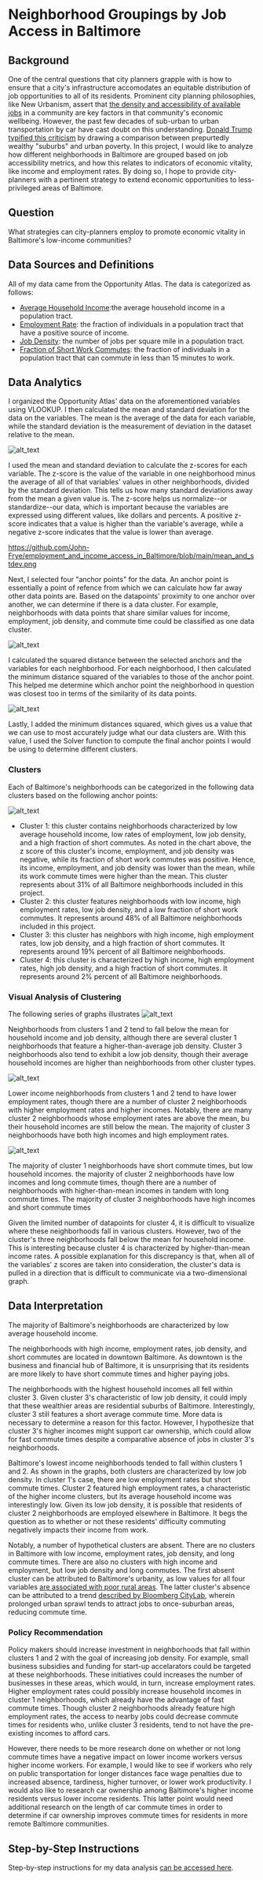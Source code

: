 # Neighborhood Groupings by Job Access in Baltimore 
## Background
One of the central questions that city planners grapple with is how to ensure that a city's infrastructure accomodates an equitable distribution of job opportunities to all of its residents. Prominent city planning philosophies, like New Urbanism, assert that [the density and accessibility of available jobs](https://www.thoughtco.com/new-urbanism-urban-planning-design-movement-1435790) in a community are key factors in that community's economic wellbeing. However, the past few decades of sub-urban to urban transportation by car have cast doubt on this understanding. [Donald Trump typified this criticism](https://www.huffpost.com/entry/trump-suburbs-bothered-low-income-housing_n_5f21a65bc5b66a5dd638387e) by drawing a comparison between prepurtedly wealthy "suburbs" and urban poverty. In this project, I would like to analyze how different neighborhoods in Baltimore are grouped based on job accessibility metrics, and how this relates to indicators of economic vitality, like income and employment rates. By doing so, I hope to provide city-planners with a pertinent strategy to extend economic opportunities to less-privileged areas of Baltimore.
## Question
What strategies can city-planners employ to promote economic vitality in Baltimore's low-income communities?
## Data Sources and Definitions
All of my data came from the Opportunity Atlas. The data is categorized as follows: 
- [Average Household Income](https://github.com/John-Frye/employment_and_income_access_in_Baltimore/blob/main/income_data.xlsx):the average household income in a population tract.
- [Employment Rate](https://github.com/John-Frye/employment_and_income_access_in_Baltimore/blob/main/employment_data.xlsx): the fraction of individuals in a population tract that have a positive source of income. 
- [Job Density](https://github.com/John-Frye/employment_and_income_access_in_Baltimore/blob/main/job_density.xlsx): the number of jobs per square mile in a population tract.
- [Fraction of Short Work Commutes](https://github.com/John-Frye/employment_and_income_access_in_Baltimore/blob/main/commuter_data.xlsx): the fraction of individuals in a population tract that can commute in less than 15 minutes to work. 
## Data Analytics
I organized the Opportunity Atlas' data on the aforementioned variables using VLOOKUP. I then calculated the mean and standard deviation for the data on the variables. The mean is the average of the data for each variable, while the standard deviation is the measurement of deviation in the dataset relative to the mean. 

![alt_text](https://github.com/John-Frye/employment_and_income_access_in_Baltimore/blob/main/mean_and_stdev.png)

I used the mean and standard deviation to calculate the z-scores for each variable. The z-score is the value of the variable in one neighborhood minus the average of all of that variables' values in other neighborhoods, divided by the standard deviation. This tells us how many standard deviations away from the mean a given value is. The z-score helps us normalize--or standardize--our data, which is important because the variables are expressed using different values, like dollars and percents. A positive z-score indicates that a value is higher than the variable's average, while a negative z-score indicates that the value is lower than average. 

https://github.com/John-Frye/employment_and_income_access_in_Baltimore/blob/main/mean_and_stdev.png

Next, I selected four "anchor points" for the data. An anchor point is essentially a point of refence from which we can calculate how far away other data points are. Based on the datapoints' proximity to one anchor over another, we can determine if there is a data cluster. For example, neighborhoods with data points that share similar values for income, employment, job density, and commute time could be classified as one data cluster. 

![alt_text](https://github.com/John-Frye/employment_and_income_access_in_Baltimore/blob/main/anchors.png)

I calculated the squared distance between the selected anchors and the variables for each neighborhood. For each neighborhood, I then calculated the minimum distance squared of the variables to those of the anchor point. This helped me determine which anchor point the neighborhood in question was closest too in terms of the similarity of its data points. 

![alt_text](https://github.com/John-Frye/employment_and_income_access_in_Baltimore/blob/main/distance_squared.png)

Lastly, I added the minimum distances squared, which gives us a value that we can use to most accurately judge what our data clusters are. With this value, I used the Solver function to compute the final anchor points I would be using to determine different clusters. 
### Clusters
Each of Baltimore's neighborhoods can be categorized in the following data clusters based on the following anchor points:

![alt_text](https://github.com/John-Frye/employment_and_income_access_in_Baltimore/blob/main/clusters_and_anchors.png)

- Cluster 1: this cluster contains neighborhoods characterized by low average household income, low rates of employment, low job density, and a high fraction of short commutes. As noted in the chart above, the z score of this cluster's income, employment, and job density was negative, while its fraction of short work commutes was positive. Hence, its income, employment, and job density was lower than the mean, while its work commute times were higher than the mean. This cluster represents about 31% of all Baltimore neighborhoods included in this project.
- Cluster 2: this cluster features neighborhoods with low income, high employment rates, low job density, and a low fraction of short work commutes. It represents around 48% of all Baltimore neighborhoods included in this project. 
- Cluster 3: this cluster has neighbors with high income, high employment rates, low job density, and a high fraction of short commutes. It represents around 19% percent of all Baltimore neighborhoods.
- Cluster 4: this cluster is characterized by high income, high employment rates, high job density, and a high fraction of short commutes. It represents around 2% percent of all Baltimore neighborhoods.
### Visual Analysis of Clustering
The following series of graphs illustrates 
![alt_text](https://github.com/John-Frye/employment_and_income_access_in_Baltimore/blob/main/Cluster_Chart.png)

Neighborhoods from clusters 1 and 2 tend to fall below the mean for household income and job density, although there are several cluster 1 neighborhoods that feature a higher-than-average job density. Cluster 3 neighborhoods also tend to exhibit a low job density, though their average household incomes are higher than neighborhoods from other cluster types. 

![alt_text](https://github.com/John-Frye/employment_and_income_access_in_Baltimore/blob/main/Unemployment_Visual.png)

Lower income neighborhoods from clusters 1 and 2 tend to have lower employment rates, though there are a number of cluster 2 neighborhoods with higher employment rates and higher incomes. Notably, there are many cluster 2 neighborhoods whose employment rates are above the mean, bu their household incomes are still below the mean. The majority of cluster 3 neighborhoods have both high incomes and high employment rates.

![alt_text](https://github.com/John-Frye/employment_and_income_access_in_Baltimore/blob/main/Commute_Visual.png)

The majority of cluster 1 neighborhoods have short commute times, but low household incomes. the majority of cluster 2 neighborhoods have low incomes and long commute times, though there are a number of neighborhoods with higher-than-mean incomes in tandem with long commute times. The majority of cluster 3 neighborhoods have high incomes and short commute times

Given the limited number of datapoints for cluster 4, it is difficult to visualize where these neighborhoods fall in various clusters. However, two of the cluster's three neighborhoods fall below the mean for household income. This is interesting because cluster 4 is characterized by higher-than-mean income rates. A possible explanation for this discrepancy is that, when all of the variables' z scores are taken into consideration, the cluster's data is pulled in a direction that is difficult to communicate via a two-dimensional graph.

## Data Interpretation 
The majority of Baltimore's neighborhoods are characterized by low average household income. 

The neighborhoods with high income, employment rates, job density, and short commutes are located in downtown Baltimore. As downtown is the business and financial hub of Baltimore, it is unsurprising that its residents are more likely to have short commute times and higher paying jobs. 

The neighborhoods with the highest household incomes all fell within cluster 3. Given cluster 3's characteristic of low job density, it could imply that these wealthier areas are residential suburbs of Baltimore. Interestingly, cluster 3 still features a short average commute time. More data is necessary to determine a reason for this factor. However, I hypothesize that cluster 3's higher incomes might support car ownership, which could allow for fast commute times despite a comparative absence of jobs in cluster 3's neighborhoods. 

Baltimore's lowest income neighborhoods tended to fall within clusters 1 and 2. As shown in the graphs, both clusters are characterized by low job density. In cluster 1's case, there are low employment rates but short commute times. Cluster 2 featured high employment rates, a characteristic of the higher income clusters, but its average household income was interestingly low. Given its low job density, it is possible that residents of cluster 2 neighborhoods are employed elsewhere in Baltimore. It begs the question as to whether or not these residents' difficulty commuting negatively impacts their income from work. 

Notably, a number of hypothetical clusters are absent. There are no clusters in Baltimore with low income, employment rates, job density, and long commute times. There are also no clusters with high income and employment, but low job density and long commutes. The first absent cluster can be attributed to Baltimore's urbanity, as low values for all four variables [are associated with poor rural areas](https://www.ers.usda.gov/topics/rural-economy-population/employment-education/rural-employment-and-unemployment). The latter cluster's absence can be attributed to a trend [described by Bloomberg CityLab](https://www.bloomberg.com/news/articles/2019-09-03/when-bad-commutes-make-bad-transportation-policy), wherein prolonged urban sprawl tends to attract jobs to once-suburban areas, reducing commute time. 

### Policy Recommendation
Policy makers should increase investment in neighborhoods that fall within clusters 1 and 2 with the goal of increasing job density. For example, small business subsidies and funding for start-up accelarators could be targeted at these neighborhoods. These initiatives could increases the number of businesses in these areas, which would, in turn, increase employment rates. Higher employment rates could possibly increase household incomes in cluster 1 neighborhoods, which already have the advantage of fast commute times. Though cluster 2 neighborhoods already feature high employment rates, the access to nearby jobs could decrease commute times for residents who, unlike cluster 3 residents, tend to not have the pre-existing incomes to afford cars.  

However, there needs to be more research done on whether or not long commute times have a  negative impact on lower income workers versus higher income workers. For example, I would like to see if workers who rely on public transportation for longer distances face wage penalties due to increased absence, tardiness, higher turnover, or lower work productivity. I would also like to research car ownership among Baltimore's higher income residents versus lower income residents. This latter point would need additional research on the length of car commute times in order to determine if car ownership improves commute times for residents in more remote Baltimore communities. 

## Step-by-Step Instructions
Step-by-step instructions for my data analysis [can be accessed here](https://github.com/John-Frye/employment_and_income_access_in_Baltimore/blob/main/Mini_Project_3_Step_by_Step.xlsx). 
